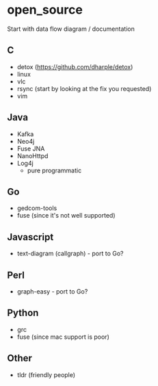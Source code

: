 # open_source

Start with data flow diagram / documentation

## C

* detox (https://github.com/dharple/detox)
* linux
* vlc
* rsync (start by looking at the fix you requested)
* vim

## Java

* Kafka
* Neo4j
* Fuse JNA
* NanoHttpd
* Log4j
   * pure programmatic

## Go
* gedcom-tools
* fuse (since it's not well supported)

## Javascript
* text-diagram (callgraph) - port to Go?

## Perl
* graph-easy - port to Go?

## Python
* grc
* fuse (since mac support is poor)

## Other
* tldr (friendly people)
